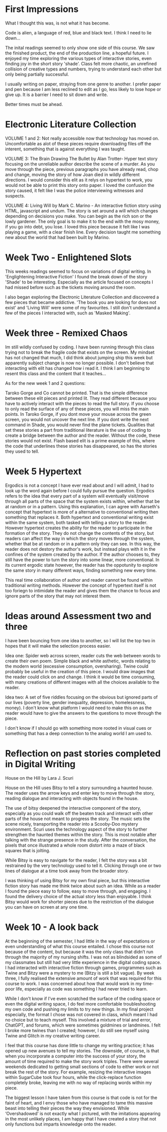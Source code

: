 # First Impressions

</p>What I thought this was, is not what it has become. 
</p>

</p>Code is alien, a language of red, blue and black text.
I think I need to lie down...
</p>

</p>The inital readings seemed to only show one side of this course. We saw the finished product, the end of the production line, a hopeful future. I enjoyed my time exploring the various types of interactive stories, even finding joy in the short story 'shade'. Class felt more chaotic, an unrefined collision of creative types and numbers, trying to understand each other but only being partially successful.
</p>

</p>I usually writing on paper, straying from one genre to another. I prefer paper and pen because I am less reclined to edit as I go, less likely to lose hope or give up. It is a barrier I need to sit down and write.
</p>
</p>Better times must be ahead.
</p>

# Electronic Literature Collection
</p>VOLUME 1 and 2:
Not really accessible now that technology has moved on. Uncomfortable as alot of these pieces require downloading files off the interent, something that is against everything I was taught.
</p>

</p>VOLUME 3:
The Brain Drawing The Bullet by Alan Trotter- Hyper text story focusing on the unreliable author describe the scene of a murder. As you move through the piece, previous paragraphs you have already read, chop and change, moving the story of how Joan died in wildly different directions. I would consider this elit as it relys on hypertext to work, you would not be able to print this story onto paper. I loved the confusion the story caused, it felt like I was the police interviewing witnesses and suspects.</p>

</p>VOLUME 4:
Living Will by Mark C. Marino - An interactive fiction story using HTML, javascript and undum. The story is set around a will which changes depending on decisions you make. You can begin as the rich son or the lowly gardener. The only goal is to make it to the end with the mosy money, if you go into debt, you lose. I loved this piece because it felt like I was playing a game, with a clear finish line. Every decision taught me something new about the world that had been built by Marino.
</p>

# Week Two - Enlightened Slots

</p>This weeks readings seemed to focus on variations of digital writing. In 'Englightening Interactive Fiction' I found the break down of the story 'Shade' to be interesting. Especially as the article focused on concepts I had missed before such as the tickets moving around the room.</p>

</P>I also began exploring the Electronic Literature Collection and discovered a few pieces that became addictive. 'The book you are looking for does not exist' and 'Living Will' were some of my favourites. I still don't understand a few of the pieces I interacted with, such as 'Masked Making'.

# Week three - Remixed Chaos

</p>Im still wildly confused by coding. I have been running through this class trying not to break the fragile code that exists on the screen. My mindset has not changed that much, I did think about jumping ship this week but apparently subject change is now no longer possible. I don't believe that interacting with elit has changed how i read it. I think I am beginning to resent this class and the content that it teaches...</p>

</p>As for the new week 1 and 2 questions:</p>
</p>Taroko Gorge and Co cannot be printed. That is the simple difference between these elit pieces and printed lit. They read different because you have to actively interact with the pieces to read the full story. If you choose to only read the surface of any of these pieces, you will miss the main points. In Taroko Gorge, if you dont move your mouse across the green screen, you would not uncover the next line. If you dont write the next command in Shade, you would never find the plane tickets. Qualities that set these stories a part from traditional literature is the use of coding to create a bridge between the author and the reader. Without the code, these stories would not exist. Flash based elit is a prime example of this, where the code that underlines these stories has disappeared, so has the stories they used to tell.
</p>

# Week 5 Hypertext

</p>Ergodics is not a concept I have ever read about and I will admit, I had to look up the word again before I could fully pursue the question. Ergodics refers to the idea that every part of a system will eventually visit/move through all parts of the space that the system exists within, whether that be at random or in a pattern. Using this explanation, I can agree with Aarseth's concept that hypertext is more of a alternative to conventional writing then something that replaces it. Both hypertext and conventional writing exist within the same system, both tasked with telling a story to the reader. However hypertext creates the ability for the reader to participate in the formation of the story. They do not change the contents of the story, but readers can affect the way in which the story moves through the system, whether that be at random or in a pattern only they can see. In this way, the reader does not destory the author's work, but instead plays with it in the confines of the system created by the author. If the author chooses to, they still have the power to turn the story into some linear, more conventional. In its current ergodic state however, the reader has the oppotunity to explore the same story in many different ways, finding something new every time.</p>

</p>This real time collaboration of author and reader cannot be found within traditional writing methods. However the concept of hypertext itself is not too foriegn to intimidate the reader and gives them the chance to focus and ignore parts of the story that may not interest them.</p>

# Ideas around Assessment two and three
</p>I have been bouncing from one idea to another, so I will list the top two in hopes that it will make the selection process easier.</p>

</p>Idea one: Spider web across screen, reader cuts the web between words to create their own poem. Simple black and white asthetic, words relating to the modern world (excessive consumption, oversharing). Twine could probably be useful in the creation of this piece. I would draw images that the reader could click on and change. I think it would be time consuming, with many creations of different images with all the choices available to the reader.</p>

</p>Idea two: A set of five riddles focusing on the obvious but ignored parts of our lives (poverty line, gender inequality, depression, homelessness, money). I don't know what platform I would need to make this on as the reader would have to give the answers to the questions to move through the piece.</p>

</p>I don't know if I should go with something more rooted in visual cues or something that has a deep connection to the analog world I am used to.</p>

# Reflection on past stories completed in Digital Writing
</p>House on the Hill by Lara J. Scuri</p>

</p>House on the Hill uses Bitsy to tell a story surrounding a haunted house. The reader uses the arrow keys and enter key to move through the story, reading dialogue and interacting with objects found in the house.</p>

</p>The use of bitsy deepened the interactive component of the story, especially as you could walk off the beaten track and interact with other parts of the house not meant to progress the story. The music sets the scene nicely, transporting the reader into a Scooby-Doo mystery environment. Scuri uses the technology aspect of the story to further strengthen the haunted themes within the story. This is most notable after talking with the strange presence in the study. After the conversation, the pixels that once illustrated a whole room distort into a maze of black squares that is jolting.</p>

</p>While Bitsy is easy to navigate for the reader, I felt the story was a bit restrained by the very technology used to tell it. Clicking through one or two lines of dialogue at a time took away from the broader story.</p>

</p>I was thinking of using Bitsy for my own final piece, but this interactive fiction story has made me think twice about such an idea. While as a reader I found the piece easy to follow, easy to move through, and engaging. I found the delivery choice of the actual story less than enjoyable. I think Bitsy would work for shorter pieces due to the restriction of the dialogue you can have on screen at any one time.</p>


# Week 10 - A look back
</p>At the beginning of the semester, I had little in the way of expectations or even understanding of what this course entailed. I chose this course not because of the content, but because it was the only class that didn’t run through the majority of my nursing shifts. I was not as blindsided as some of my classmates but still had very little experience in the digital coding space. I had interacted with interactive fiction through games, programmes such as Twine and Bitzy were a mystery to me (Bitzy is still a bit vague). By week three, I fully realised the extensive amount of work that was required for this course to work. I was concerned about how that would work in my time-poor life, especially as code was something I had never tried to learn.
</p>
</p>While I don’t know if I’ve even scratched the surface of the coding space or even the digital writing space, I do feel more comfortable troubleshooting my own code and pushing my limits to try new things. In my final project especially, the format I chose was not covered in class, which meant I had no choice but to teach myself. This involved a mixture of trial and error, ChatGPT, and forums, which were sometimes goldmines or landmines. I felt I broke more twines than I created; however, I do still see myself using Twine and Glitch in my creative writing career.
</p>
</p>I feel that this course has done little to change my writing practice; it has opened up new avenues to tell my stories. The downside, of course, is that when you incorporate a computer into the success of your story, the amount of time required to make the story work triples. There were several weekends dedicated to getting small sections of code to either work or not break the rest of the story. For example, resizing the interactive images within SugarCube took four hours, while the click-replace function completely broke, leaving me with no way of replacing words within my piece.
</p>
</p>The biggest lesson I have taken from this course is that code is not for the faint of heart, and I envy those who have managed to tame this massive beast into telling their pieces the way they envisioned. While ‘Overshadowed’ is not exactly what I pictured, with the imitations appearing in the most unlikely places, I am happy that I have created a story that not only functions but imparts knowledge onto the reader.
</p>
